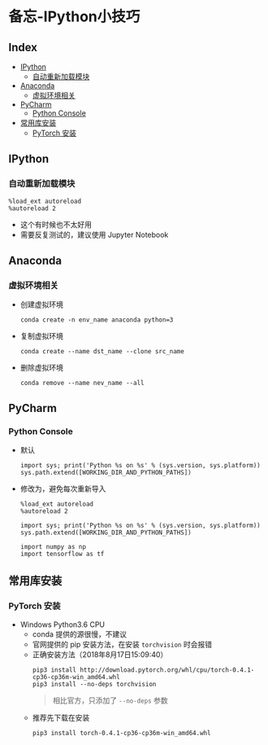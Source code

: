 备忘-IPython小技巧
===

Index
---
<!-- TOC -->

- [IPython](#ipython)
  - [自动重新加载模块](#自动重新加载模块)
- [Anaconda](#anaconda)
  - [虚拟环境相关](#虚拟环境相关)
- [PyCharm](#pycharm)
  - [Python Console](#python-console)
- [常用库安装](#常用库安装)
  - [PyTorch 安装](#pytorch-安装)

<!-- /TOC -->

## IPython

### 自动重新加载模块
```
%load_ext autoreload
%autoreload 2
```
- 这个有时候也不太好用
- 需要反复测试的，建议使用 Jupyter Notebook


## Anaconda

### 虚拟环境相关
- 创建虚拟环境
  ```
  conda create -n env_name anaconda python=3
  ```
- 复制虚拟环境
  ```
  conda create --name dst_name --clone src_name
  ```
- 删除虚拟环境
  ```
  conda remove --name nev_name --all
  ```


## PyCharm

### Python Console
- 默认
  ```
  import sys; print('Python %s on %s' % (sys.version, sys.platform))
  sys.path.extend([WORKING_DIR_AND_PYTHON_PATHS])
  ```
- 修改为，避免每次重新导入
  ```
  %load_ext autoreload
  %autoreload 2

  import sys; print('Python %s on %s' % (sys.version, sys.platform))
  sys.path.extend([WORKING_DIR_AND_PYTHON_PATHS])

  import numpy as np
  import tensorflow as tf
  ```

## 常用库安装

### PyTorch 安装
- Windows Python3.6 CPU
  - conda 提供的源很慢，不建议
  - 官网提供的 pip 安装方法，在安装 `torchvision` 时会报错
  - 正确安装方法（2018年8月17日15:09:40）
    ```
    pip3 install http://download.pytorch.org/whl/cpu/torch-0.4.1-cp36-cp36m-win_amd64.whl 
    pip3 install --no-deps torchvision
    ```
    > 相比官方，只添加了 `--no-deps` 参数
  - 推荐先下载在安装
    ```
    pip3 install torch-0.4.1-cp36-cp36m-win_amd64.whl
    ```
